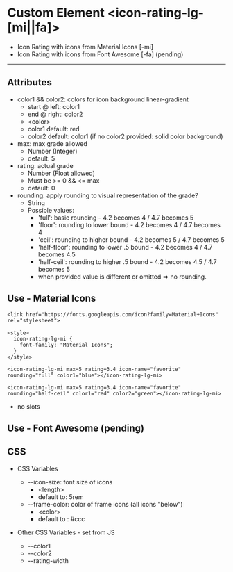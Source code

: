 # Custom Element \<icon-rating-lg-[mi||fa]>

* Icon Rating with icons from Material Icons [-mi] 
* Icon Rating with icons from Font Awesome [-fa] (pending)
___



## Attributes
* color1 && color2: colors for icon background linear-gradient
  * start @ left: color1
  * end @ right: color2
  * \<color>
  * color1 default: red
  * color2 default: color1 (if no color2 provided: solid color background)
* max: max grade allowed 
  * Number (Integer)
  * default: 5
* rating: actual grade
  * Number (Float allowed)
  * Must be >= 0 && \<= max
  * default: 0
* rounding: apply rounding to visual representation of the grade?
  * String
  * Possible values:
    * 'full': basic rounding - 4.2 becomes 4 / 4.7 becomes 5
    * 'floor': rounding to lower bound - 4.2 becomes 4 / 4.7 becomes 4 
    * 'ceil': rounding to higher bound - 4.2 becomes 5 / 4.7 becomes 5
    * 'half-floor': rounding to lower .5 bound - 4.2 becomes 4 / 4.7 becomes 4.5
    * 'half-ceil': rounding to higher .5 bound - 4.2 becomes 4.5 / 4.7 becomes 5 
    * when provided value is different or omitted => no rounding.



## Use - Material Icons
```
<link href="https://fonts.googleapis.com/icon?family=Material+Icons" rel="stylesheet">

<style>
  icon-rating-lg-mi {
    font-family: "Material Icons";
  }
</style>

<icon-rating-lg-mi max=5 rating=3.4 icon-name="favorite" rounding="full" color1="blue"></icon-rating-lg-mi>

<icon-rating-lg-mi max=5 rating=3.4 icon-name="favorite" rounding="half-ceil" color1="red" color2="green"></icon-rating-lg-mi>
```

* no slots

## Use - Font Awesome (pending)




## CSS

* CSS Variables 
  * --icon-size: font size of icons
    * \<length>
    * default to: 5rem
  * --frame-color: color of frame icons (all icons "below")
    * \<color>
    * default to : #ccc 

* Other CSS Variables - set from JS
  * --color1
  * --color2
  * --rating-width

